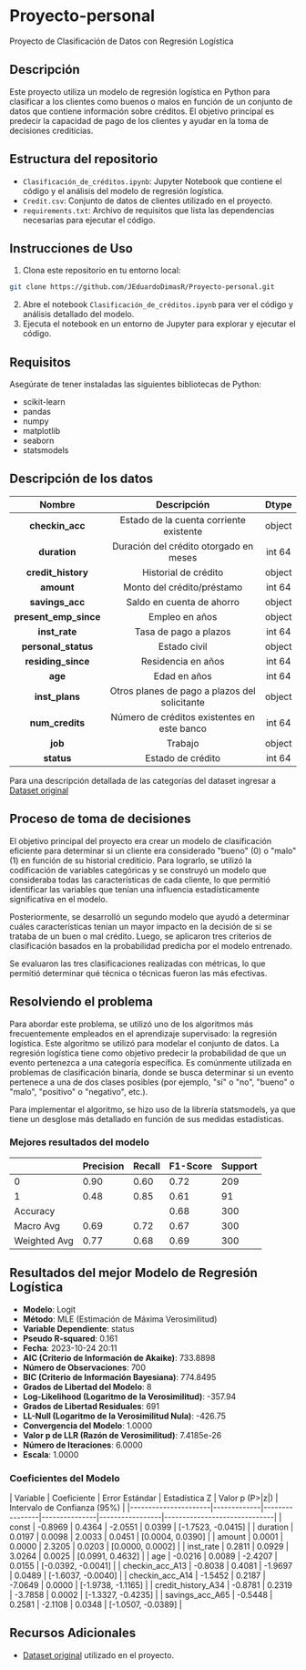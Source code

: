 # Proyecto-personal
Proyecto de Clasificación de Datos con Regresión Logística 

## Descripción
Este proyecto utiliza un modelo de regresión logística en Python para clasificar a los clientes como buenos o malos en función de un conjunto de datos que contiene información sobre créditos. El objetivo
principal es predecir la capacidad de pago de los clientes y ayudar en la toma de decisiones crediticias.

## Estructura del repositorio
- `Clasificación_de_créditos.ipynb`: Jupyter Notebook que contiene el código y el análisis del modelo de regresión logística.
- `Credit.csv`: Conjunto de datos de clientes utilizado en el proyecto.
- `requirements.txt`: Archivo de requisitos que lista las dependencias necesarias para ejecutar el código.

## Instrucciones de Uso
1. Clona este repositorio en tu entorno local:

```bash
git clone https://github.com/JEduardoDimasR/Proyecto-personal.git
```
2. Abre el notebook `Clasificación_de_créditos.ipynb` para ver el código y análisis detallado del modelo.
3. Ejecuta el notebook en un entorno de Jupyter para explorar y ejecutar el código.

## Requisitos
Asegúrate de tener instaladas las siguientes bibliotecas de Python:
- scikit-learn
- pandas
- numpy
- matplotlib
- seaborn
- statsmodels

## Descripción de los datos

| **Nombre**   | **Descripción** | **Dtype**|
| :--------: | :----:| :------: |
| **checkin_acc**     | Estado de la cuenta corriente existente  | object |
| **duration**    | Duración del crédito otorgado en meses   | int 64 |
| **credit_history**  | Historial de crédito  | object |
| **amount**  | Monto del crédito/préstamo| int 64 |
| **savings_acc**  | Saldo en cuenta de ahorro   | object |
| **present_emp_since**  | Empleo en años  | object |
| **inst_rate**  |Tasa de pago a plazos  | int 64 |
| **personal_status**  | Estado civil  | object |
| **residing_since**  | Residencia en años   | int 64 |
| **age**  | Edad en años  | int 64 |
| **inst_plans**  | Otros planes de pago a plazos del solicitante| object |
| **num_credits**  | Número de créditos existentes en este banco | int 64 |
| **job**  | Trabajo | object |
| **status**  | Estado de crédito  | int 64 |

Para una descripción detallada de las categorías del dataset ingresar a [Dataset original](https://archive.ics.uci.edu/dataset/144/statlog+german+credit+data)

## Proceso de toma de decisiones

El objetivo principal del proyecto era crear un modelo de clasificación eficiente para determinar si un cliente era considerado "bueno" (0) o "malo" (1) en función de su historial crediticio. Para lograrlo, se utilizó la codificación de variables categóricas y se construyó un modelo que consideraba todas las características de cada cliente, lo que permitió identificar las variables que tenían una influencia estadísticamente significativa en el modelo.

Posteriormente, se desarrolló un segundo modelo que ayudó a determinar cuáles características tenían un mayor impacto en la decisión de si se trataba de un buen o mal crédito. Luego, se aplicaron tres criterios de clasificación basados en la probabilidad predicha por el modelo entrenado.

Se evaluaron las tres clasificaciones realizadas con métricas, lo que permitió determinar qué técnica o técnicas fueron las más efectivas.


## Resolviendo el problema

Para abordar este problema, se utilizó uno de los algoritmos más frecuentemente empleados en el aprendizaje supervisado: la regresión logística. Este algoritmo se utilizó para modelar el conjunto de datos. La regresión logística tiene como objetivo predecir la probabilidad de que un evento pertenezca a una categoría específica. Es comúnmente utilizada en problemas de clasificación binaria, donde se busca determinar si un evento pertenece a una de dos clases posibles (por ejemplo, "sí" o "no", "bueno" o "malo", "positivo" o "negativo", etc.).

Para implementar el algoritmo, se hizo uso de la librería statsmodels, ya que tiene un desglose más detallado en función de sus medidas estadísticas.

### Mejores resultados del modelo

|      | Precision | Recall | F1-Score | Support |
|------|-----------|--------|----------|---------|
| 0    | 0.90      | 0.60   | 0.72     | 209     |
| 1    | 0.48      | 0.85   | 0.61     | 91      |
| Accuracy  |         |         | 0.68  | 300  |
| Macro Avg | 0.69    | 0.72   | 0.67     | 300    |
| Weighted Avg | 0.77  | 0.68   | 0.69     | 300     |

## Resultados del mejor Modelo de Regresión Logística

- **Modelo**: Logit
- **Método**: MLE (Estimación de Máxima Verosimilitud)
- **Variable Dependiente**: status
- **Pseudo R-squared**: 0.161
- **Fecha**: 2023-10-24 20:11
- **AIC (Criterio de Información de Akaike)**: 733.8898
- **Número de Observaciones**: 700
- **BIC (Criterio de Información Bayesiana)**: 774.8495
- **Grados de Libertad del Modelo**: 8
- **Log-Likelihood (Logaritmo de la Verosimilitud)**: -357.94
- **Grados de Libertad Residuales**: 691
- **LL-Null (Logaritmo de la Verosimilitud Nula)**: -426.75
- **Convergencia del Modelo**: 1.0000
- **Valor p de LLR (Razón de Verosimilitud)**: 7.4185e-26
- **Número de Iteraciones**: 6.0000
- **Escala**: 1.0000

### Coeficientes del Modelo 

| Variable             | Coeficiente | Error Estándar | Estadística Z | Valor p (P>|z|) | Intervalo de Confianza (95%) |
|----------------------|-------------|----------------|---------------|-----------------|------------------------------|
| const                | -0.8969     | 0.4364         | -2.0551       | 0.0399          | [-1.7523, -0.0415]           |
| duration             | 0.0197      | 0.0098         | 2.0033        | 0.0451          | [0.0004, 0.0390]              |
| amount               | 0.0001      | 0.0000         | 2.3205        | 0.0203          | [0.0000, 0.0002]              |
| inst_rate            | 0.2811      | 0.0929         | 3.0264        | 0.0025          | [0.0991, 0.4632]              |
| age                  | -0.0216     | 0.0089         | -2.4207       | 0.0155          | [-0.0392, -0.0041]            |
| checkin_acc_A13      | -0.8038     | 0.4081         | -1.9697       | 0.0489          | [-1.6037, -0.0040]            |
| checkin_acc_A14      | -1.5452     | 0.2187         | -7.0649       | 0.0000          | [-1.9738, -1.1165]            |
| credit_history_A34   | -0.8781     | 0.2319         | -3.7858       | 0.0002          | [-1.3327, -0.4235]            |
| savings_acc_A65      | -0.5448     | 0.2581         | -2.1108       | 0.0348          | [-1.0507, -0.0389]            |










## Recursos Adicionales
- [Dataset original](https://archive.ics.uci.edu/dataset/144/statlog+german+credit+data) utilizado en el proyecto.

     


